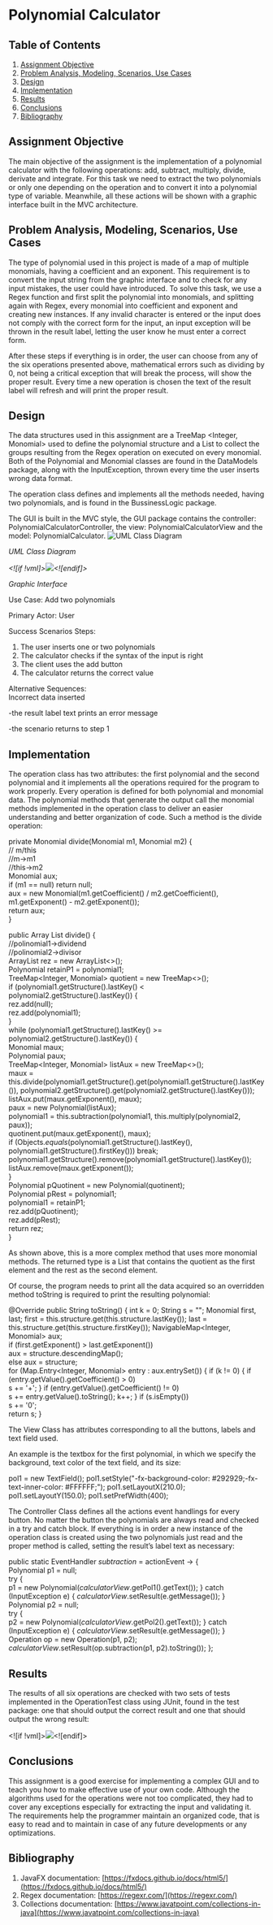 
# Polynomial Calculator


## Table of Contents  
1. [Assignment Objective](#assignment-objective) 
2. [Problem Analysis, Modeling, Scenarios, Use Cases](#problem-analysis-modeling-scenarios-use-cases) 
3. [Design](#design)
4. [Implementation](#implementation) 
5. [Results](#results) 
6. [Conclusions](#conclusions) 
7. [Bibliography](#bibliography)

## Assignment Objective

The main objective of the assignment is the implementation of a polynomial calculator with the following operations: add, subtract, multiply, divide, derivate and integrate. For this task we need to extract the two polynomials or only one depending on the operation and to convert it into a polynomial type of variable. Meanwhile, all these actions will be shown with a graphic interface built in the MVC architecture.

## Problem Analysis, Modeling, Scenarios, Use Cases

The type of polynomial used in this project is made of a map of multiple monomials, having a coefficient and an exponent. This requirement is to convert the input string from the graphic interface and to check for any input mistakes, the user could have introduced. To solve this task, we use a Regex function and first split the polynomial into monomials, and splitting again with Regex, every monomial into coefficient and exponent and creating new instances. If any invalid character is entered or the input does not comply with the correct form for the input, an input exception will be thrown in the result label, letting the user know he must enter a correct form.

After these steps if everything is in order, the user can choose from any of the six operations presented above, mathematical errors such as dividing by 0, not being a critical exception that will break the process, will show the proper result. Every time a new operation is chosen the text of the result label will refresh and will print the proper result.

## Design

The data structures used in this assignment are a TreeMap <Integer, Monomial> used to define the polynomial structure and a List<String> to collect the groups resulting from the Regex operation on executed on every monomial. Both of the Polynomial and Monomial classes are found in the DataModels package, along with the InputException, thrown every time the user inserts wrong data format.

The operation class defines and implements all the methods needed, having two polynomials, and is found in the BussinessLogic package.

The GUI is built in the MVC style, the GUI package contains the controller: PolynomialCalculatorController, the view: PolynomialCalculatorView and the model: PolynomialCalculator.
![UML Class Diagram](https://photos.google.com/photo/AF1QipMHVD9B0S0eeZALrgNpCUnX593oa0wjATea0Hwe)

_UML Class Diagram_

_<![if !vml]>![](file:///C:/Users/DELL/AppData/Local/Temp/msohtmlclip1/01/clip_image004.gif)<![endif]>_

_Graphic Interface_

Use Case: Add two polynomials

Primary Actor: User

Success Scenarios Steps:

1.  The user inserts one or two polynomials
2.  The calculator checks if the syntax of the input is right
3.  The client uses the add button
4.  The calculator returns the correct value

Alternative Sequences:  
Incorrect data inserted

-the result label text prints an error message

-the scenario returns to step 1

## Implementation

The operation class has two attributes: the first polynomial and the second polynomial and it implements all the operations required for the program to work properly. Every operation is defined for both polynomial and monomial data. The polynomial methods that generate the output call the monomial methods implemented in the operation class to deliver an easier understanding and better organization of code. Such a method is the divide operation:

private Monomial divide(Monomial m1, Monomial m2) {  
// m/this  
//m->m1  
//this->m2  
Monomial aux;  
if (m1 == null) return null;  
aux = new Monomial(m1.getCoefficient() / m2.getCoefficient(), m1.getExponent() - m2.getExponent());  
return aux;  
}  
  
public Array List<Polynomial> divide() {  
//polinomial1->dividend  
//polinomial2->divisor  
ArrayList<Polynomial> rez = new ArrayList<>();  
Polynomial retainP1 = polynomial1;  
TreeMap<Integer, Monomial> quotient = new TreeMap<>();  
if (polynomial1.getStructure().lastKey() < polynomial2.getStructure().lastKey()) {  
rez.add(null);  
rez.add(polynomial1);  
}  
while (polynomial1.getStructure().lastKey() >= polynomial2.getStructure().lastKey()) {  
Monomial maux;  
Polynomial paux;  
TreeMap<Integer, Monomial> listAux = new TreeMap<>();  
maux = this.divide(polynomial1.getStructure().get(polynomial1.getStructure().lastKey()), polynomial2.getStructure().get(polynomial2.getStructure().lastKey()));  
listAux.put(maux.getExponent(), maux);  
paux = new Polynomial(listAux);  
polynomial1 = this.subtraction(polynomial1, this.multiply(polynomial2, paux));  
quotinent.put(maux.getExponent(), maux);  
if (Objects._equals_(polynomial1.getStructure().lastKey(), polynomial1.getStructure().firstKey())) break;  
polynomial1.getStructure().remove(polynomial1.getStructure().lastKey());  
listAux.remove(maux.getExponent());  
}  
Polynomial pQuotinent = new Polynomial(quotinent);  
Polynomial pRest = polynomial1;  
polynomial1 = retainP1;  
rez.add(pQuotinent);  
rez.add(pRest);  
return rez;  
}

As shown above, this is a more complex method that uses more monomial methods. The returned type is a List<Polynomial> that contains the quotient as the first element and the rest as the second element.

Of course, the program needs to print all the data acquired so an overridden method toString is required to print the resulting polynomial:

  @Override public String toString() { int k = 0; String s = ""; Monomial first, last; first = this.structure.get(this.structure.lastKey()); last = this.structure.get(this.structure.firstKey()); NavigableMap<Integer, Monomial> aux;  
  if (first.getExponent() > last.getExponent())  
  aux = structure.descendingMap();  
  else aux = structure;  
  for (Map.Entry<Integer, Monomial> entry : aux.entrySet()) { if (k != 0) { if (entry.getValue().getCoefficient() > 0)  
  s += '+'; } if (entry.getValue().getCoefficient() != 0)  
  s += entry.getValue().toString(); k++; } if (s.isEmpty())  
  s += '0';  
  return s; }

The View Class has attributes corresponding to all the buttons, labels and text field used.

An example is the textbox for the first polynomial, in which we specify the background, text color of the text field, and its size:

pol1 = new TextField(); pol1.setStyle("-fx-background-color: #292929;-fx-text-inner-color: #FFFFFF;"); pol1.setLayoutX(210.0); pol1.setLayoutY(150.0); pol1.setPrefWidth(400);

The Controller Class defines all the actions event handlings for every button. No matter the button the polynomials are always read and checked in a try and catch block. If everything is in order a new instance of the operation class is created using the two polynomials just read and the proper method is called, setting the result’s label text as necessary:

public static EventHandler<ActionEvent> _subtraction_ = actionEvent -> {  
  Polynomial p1 = null;  
  try {  
  p1 = new Polynomial(_calculatorView_.getPol1().getText()); } catch (InputException e) { _calculatorView_.setResult(e.getMessage()); }  
  Polynomial p2 = null;  
  try {  
  p2 = new Polynomial(_calculatorView_.getPol2().getText()); } catch (InputException e) { _calculatorView_.setResult(e.getMessage()); }  
  Operation op = new Operation(p1, p2); _calculatorView_.setResult(op.subtraction(p1, p2).toString()); };

## Results

The results of all six operations are checked with two sets of tests implemented in the OperationTest class using JUnit, found in the test package: one that should output the correct result and one that should output the wrong result:

<![if !vml]>![](file:///C:/Users/DELL/AppData/Local/Temp/msohtmlclip1/01/clip_image006.gif)<![endif]>

## Conclusions

This assignment is a good exercise for implementing a complex GUI and to teach you how to make effective use of your own code. Although the algorithms used for the operations were not too complicated, they had to cover any exceptions especially for extracting the input and validating it. The requirements help the programmer maintain an organized code, that is easy to read and to maintain in case of any future developments or any optimizations.

## Bibliography

1.  JavaFX documentation: [https://fxdocs.github.io/docs/html5/](https://fxdocs.github.io/docs/html5/)
2.  Regex documentation: [https://regexr.com/](https://regexr.com/)
3.  Collections documentation: [https://www.javatpoint.com/collections-in-java](https://www.javatpoint.com/collections-in-java)
